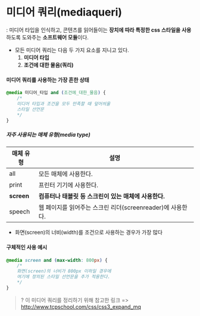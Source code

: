 # 미디어 쿼리(mediaqueri)

: 미디어 타입을 인식하고, 콘텐츠를 읽어들이는 **장치에 따라 특정한 css 스타일을 사용**하도록 도와주는 **소프트웨어 모듈**이다.

* 모든 미디어 쿼리는 다음 두 가지 요소를 지니고 있다.
  1. **미디어 타입**
  2. **조건에 대한 물음(쿼리)**

#### 미디어 쿼리를 사용하는 가장 흔한 상태

```css
@media 미디어_타입 and (조건에_대한_물음) {
    /*
    미디어 타입과 조건을 모두 만족할 때 덮어씌울
    스타일 선언문
    */
}

```

##### 자주 사용되는 매체 유형(media type)

| 매체 유형  | 설명                                                       |
| ---------- | ---------------------------------------------------------- |
| all        | 모든 매체에 사용한다.                                      |
| print      | 프린터 기기에 사용한다.                                    |
| **screen** | **컴퓨터나 태블릿 등 스크린이 있는 매체에 사용한다.**      |
| speech     | 웹 페이지를 읽어주는 스크린 리더(screenreader)에 사용한다. |

* 화면(screen)의 너비(width)를 조건으로 사용하는 경우가 가장 많다

#### 구체적인 사용 예시

```css
@media screen and (max-width: 800px) {
    /*
    화면(screen)의 너비가 800px 이하일 경우에
    여기에 정의된 스타일 선언문을 추가 적용한다.
    */
}
```



> ?  이 미디어 쿼리를 정리하기 위해 참고한 링크 => http://www.tcpschool.com/css/css3_expand_mq

